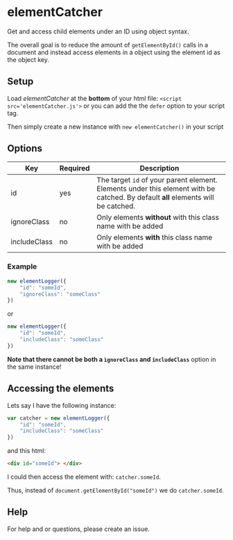 # elementCatcher
Get and access child elements under an ID using object syntax.

The overall goal is to reduce the amount of `getElementById()` calls in a document and instead access elements in a object using the element id as the object key.

## Setup
Load *elementCatcher* at the **bottom** of your html file: `<script src='elementCatcher.js'>` or you can add the the `defer` option to your script tag.

Then simply create a new instance with `new elementCatcher()` in your script

## Options

| Key | Required | Description |
| ----------- | ------------ |------------ |
| id  | yes  | The target `id` of your parent element. Elements under this element with be catched. By default **all** elements will be catched. |
| ignoreClass | no | Only elements **without**  with this class name with be added |
| includeClass | no | Only elements **with** this class name with be added |

### Example 
```javascript
new elementLogger({
    "id": "someId",
    "ignoreClass": "someClass"
})
```

or

```javascript
new elementLogger({
    "id": "someId",
    "includeClass": "someClass"
})
```

**Note that there cannot be both a `ìgnoreClass` and `includeClass`** option in the same instance!

## Accessing the elements
Lets say I have the following instance:
```javascript
var catcher = new elementLogger({
    "id": "someId",
    "includeClass": "someClass"
})
```

and this html:
```html
<div id="someId"> </div>
```

I could then access the element with:
`catcher.someId`.

Thus, instead of `document.getElementById("someId")` we do `catcher.someId`.

## Help
For help and or questions, please create an issue.
